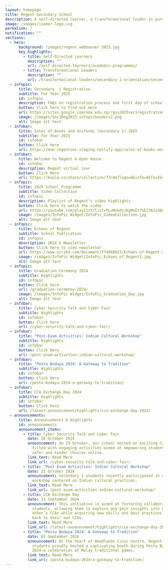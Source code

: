 ```yaml
---
layout: homepage
title: Regent Secondary School
description: A self-directed learner, a transformational leader in pursuit of excellence.
image: /images/isomer-logo.svg
permalink: /
notification: ""
sections:
  - hero:
      background: /images/regent webbanner 2023.jpg
      key_highlights:
        - title: Self-Directed Learners
          description: ""
          url: /self-directed-learners/academic-programmes/
        - title: Transformational Leaders
          description: ""
          url: /transformational-leaders/secondary-1-orientation/secondary-1-orientation-2023/
  - infopic:
      title: Secondary  1 Registration
      subtitle: For Year 2025
      id: infopic
      description: FAQs on registration process and first day of school.
      button: Click here to find out more
      url: https://sites.google.com/moe.edu.sg/rgss2025sec1registration/home
      image: /images/Sec1Reg2025_infopicheaderv2.png
      alt: Image alt text
  - infobar:
      title: Sales of Books and Uniforms (Secondary 1) 2025
      subtitle: For Year 2025
      id: infobar
      button: Click here
      url: https://moe-regentsec-staging.netlify.app/sales-of-books-and-uniforms-secondary-1-2025/
  - infobar:
      title: Welcome to Regent e-Open House
      id: infobar
      description: Regent virtual tour
      button: Click Here
      url: https://kuula.co/share/collection/7Jn4m?logo=0&info=0&fs=1&vr=1&sd=1&initload=0&thumbs=1
  - infopic:
      title: 2024 School Programme
      subtitle: Video Collection
      id: infopic
      description: Playlist of Regent's video highlights
      button: Click here to watch the video
      url: https://youtube.com/playlist?list=PLuMohdsjKgMxEt7oEJ3AJv3QdFJlNwxqA&si=oNn09CmJt_QveLe7
      image: /images/InfoPic Widget/InfoPic_VideoCollection.jpg
      alt: Image alt text
  - infopic:
      title: Echoes of Regent
      subtitle: School Publication
      id: infopic
      description: 2024 E-Newsletter
      button: Click here to view newsletter
      url: https://www.scribd.com/document/774948823/Echoes-of-Regent-2024
      image: /images/InfoPic Widget/InfoPic_Echoes_of_Regent1.jpg
      alt: Image alt text
  - infopic:
      title: Graduation Ceremony 2024
      subtitle: Highlights
      id: infopic
      button: Click here
      url: /graduation-ceremony-2024/
      image: /images/InfoPic Widget/InfoPic_Graduation_Day.jpg
      alt: Image alt text
  - infobar:
      title: Cyber Security Talk and Cyber Fair
      subtitle: Highlights
      id: infobar
      button: Click here
      url: /cyber-security-talk-and-cyber-fair/
  - infobar:
      title: "Post-Exam Activities: Indian Cultural Workshop"
      subtitle: Highlights
      id: infobar
      button: Click Here
      url: /post-exam-activities-indian-cultural-workshop/
  - infobar:
      title: "Pesta Budaya 2024: A Gateway to Tradition"
      subtitle: Highlights
      id: infobar
      button: Click Here
      url: /pesta-budaya-2024-a-gateway-to-tradition/
  - infobar:
      title: CCA Exchange Day 2024
      subtitle: Highlights
      id: infobar
      button: Click here
      url: /latest-announcement/highlights/cca-exchange-day-2024/
  - announcements:
      title: Announcements & Highlights
      id: announcements
      announcement_items:
        - title: Cyber Security Talk and Cyber Fair
          date: 28 October 2024
          announcement: On 23 October, our school hosted an exciting Cyber Awareness Day,
            filled with engaging activities aimed at empowering students to make
            safer and kinder choices online.
          link_text: Read More
          link_url: /cyber-security-talk-and-cyber-fair/
        - title: "Post Exam Activities: Indian Cultural Workshop"
          date: 21 October 2024
          announcement: Secondary 1 students recently participated in an enriching
            workshop centered on Indian cultural practices.
          link_text: Read More
          link_url: /post-exam-activities-indian-cultural-workshop/
        - title: CCA Exchange Day
          date: 11 September 2024
          announcement: This initiative is aimed at fostering collaboration among
            students, allowing them to explore and gain insights into each
            other’s CCAs while acquiring new skills and best practices to bring
            back to their own CCAs.
          link_text: Read More
          link_url: /latest-announcement/highlights/cca-exchange-day-2024/
        - title: "Pesta Budaya 2024: A Gateway to Tradition"
          date: 02 September 2024
          announcement: At the heart of Woodlands Civic Centre, Regent Secondary School
            students proudly hosted a captivating booth during Pesta Budaya
            2024—a celebration of Malay traditional games.
          link_text: Read More
          link_url: /pesta-budaya-2024-a-gateway-to-tradition/
---
```

